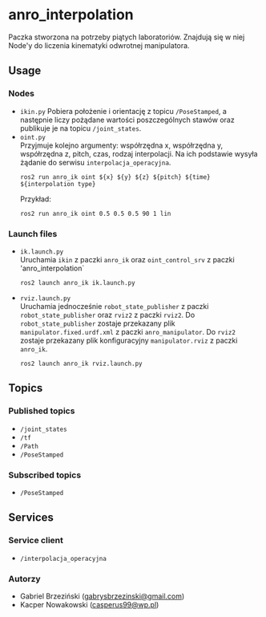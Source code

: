 # anro_interpolation
Paczka stworzona na potrzeby piątych laboratoriów. Znajdują się w niej Node'y do liczenia kinematyki odwrotnej manipulatora.
## Usage
### Nodes
- `ikin.py`
  Pobiera położenie i orientację z topicu `/PoseStamped`, a następnie liczy pożądane wartości poszczególnych stawów oraz publikuje je na topicu `/joint_states`.
- `oint.py`  
  Przyjmuje kolejno argumenty: współrzędna x, współrzędna y, współrzędna z, pitch, czas, rodzaj interpolacji. Na ich podstawie wysyła żądanie do serwisu `interpolacja_operacyjna`.
  ```
  ros2 run anro_ik oint ${x} ${y} ${z} ${pitch} ${time} ${interpolation type}
  ```
  Przykład:
  ```
  ros2 run anro_ik oint 0.5 0.5 0.5 90 1 lin
  ```
### Launch files
- `ik.launch.py`  
  Uruchamia `ikin` z paczki `anro_ik` oraz `oint_control_srv` z paczki 'anro_interpolation`
  ```
  ros2 launch anro_ik ik.launch.py
  ```
- `rviz.launch.py`  
  Uruchamia jednocześnie `robot_state_publisher` z paczki `robot_state_publisher` oraz `rviz2` z paczki `rviz2`. Do `robot_state_publisher` zostaje przekazany plik `manipulator.fixed.urdf.xml` z paczki `anro_manipulator`. Do `rviz2` zostaje przekazany plik konfiguracyjny `manipulator.rviz` z paczki  `anro_ik`.
  ```
  ros2 launch anro_ik rviz.launch.py
  ```

## Topics
### Published topics
- `/joint_states`
- `/tf`
- `/Path`
- `/PoseStamped`
### Subscribed topics
- `/PoseStamped`

## Services
### Service client
- `/interpolacja_operacyjna`

### Autorzy
- Gabriel Brzeziński (gabrysbrzezinski@gmail.com)  
- Kacper Nowakowski (casperus99@wp.pl) 
